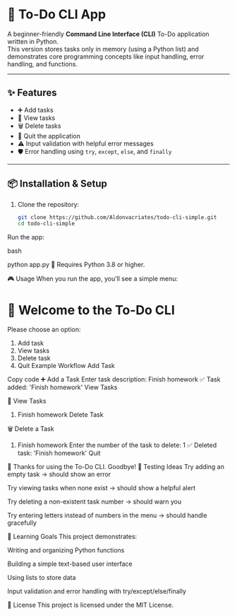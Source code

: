 # 📝 To-Do CLI App

A beginner-friendly **Command Line Interface (CLI)** To-Do application written in Python.  
This version stores tasks only in memory (using a Python list) and demonstrates core programming concepts like input handling, error handling, and functions.

---

## ✨ Features

- ➕ Add tasks
- 👀 View tasks
- 🗑️ Delete tasks
- 🚪 Quit the application
- ⚠️ Input validation with helpful error messages
- 🛡️ Error handling using `try`, `except`, `else`, and `finally`

---

## 📦 Installation & Setup

1. Clone the repository:
   ```bash
   git clone https://github.com/Aldonvacriates/todo-cli-simple.git
   cd todo-cli-simple
Run the app:

bash

python app.py
🐍 Requires Python 3.8 or higher.

🎮 Usage
When you run the app, you’ll see a simple menu:


📝  Welcome to the To-Do CLI
==================================================

Please choose an option:
1) Add task
2) View tasks
3) Delete task
4) Quit
Example Workflow
Add Task


Copy code
➕ Add a Task
Enter task description: Finish homework
✅ Task added: 'Finish homework'
View Tasks



👀 View Tasks
1. Finish homework
Delete Task


🗑️  Delete a Task
1. Finish homework
Enter the number of the task to delete: 1
✅ Deleted task: 'Finish homework'
Quit


👋 Thanks for using the To-Do CLI. Goodbye!
🧪 Testing Ideas
Try adding an empty task → should show an error

Try viewing tasks when none exist → should show a helpful alert

Try deleting a non-existent task number → should warn you

Try entering letters instead of numbers in the menu → should handle gracefully

🎯 Learning Goals
This project demonstrates:

Writing and organizing Python functions

Building a simple text-based user interface

Using lists to store data

Input validation and error handling with try/except/else/finally

📜 License
This project is licensed under the MIT License.